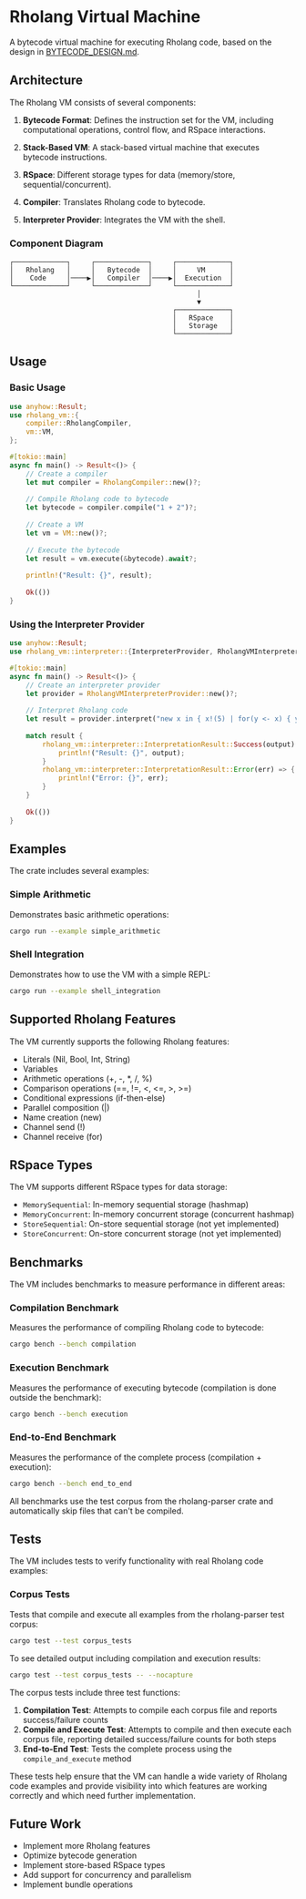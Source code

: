 # Rholang Virtual Machine

A bytecode virtual machine for executing Rholang code, based on the design in [BYTECODE_DESIGN.md](../docs/BYTECODE_DESIGN.md).

## Architecture

The Rholang VM consists of several components:

1. **Bytecode Format**: Defines the instruction set for the VM, including computational operations, control flow, and RSpace interactions.

2. **Stack-Based VM**: A stack-based virtual machine that executes bytecode instructions.

3. **RSpace**: Different storage types for data (memory/store, sequential/concurrent).

4. **Compiler**: Translates Rholang code to bytecode.

5. **Interpreter Provider**: Integrates the VM with the shell.

### Component Diagram

```
┌─────────────┐     ┌─────────────┐     ┌─────────────┐
│   Rholang   │     │   Bytecode  │     │     VM      │
│    Code     │────▶│   Compiler  │────▶│  Execution  │
└─────────────┘     └─────────────┘     └─────────────┘
                                              │
                                              ▼
                                        ┌─────────────┐
                                        │   RSpace    │
                                        │   Storage   │
                                        └─────────────┘
```

## Usage

### Basic Usage

```rust
use anyhow::Result;
use rholang_vm::{
    compiler::RholangCompiler,
    vm::VM,
};

#[tokio::main]
async fn main() -> Result<()> {
    // Create a compiler
    let mut compiler = RholangCompiler::new()?;
    
    // Compile Rholang code to bytecode
    let bytecode = compiler.compile("1 + 2")?;
    
    // Create a VM
    let vm = VM::new()?;
    
    // Execute the bytecode
    let result = vm.execute(&bytecode).await?;
    
    println!("Result: {}", result);
    
    Ok(())
}
```

### Using the Interpreter Provider

```rust
use anyhow::Result;
use rholang_vm::interpreter::{InterpreterProvider, RholangVMInterpreterProvider};

#[tokio::main]
async fn main() -> Result<()> {
    // Create an interpreter provider
    let provider = RholangVMInterpreterProvider::new()?;
    
    // Interpret Rholang code
    let result = provider.interpret("new x in { x!(5) | for(y <- x) { y } }").await;
    
    match result {
        rholang_vm::interpreter::InterpretationResult::Success(output) => {
            println!("Result: {}", output);
        }
        rholang_vm::interpreter::InterpretationResult::Error(err) => {
            println!("Error: {}", err);
        }
    }
    
    Ok(())
}
```

## Examples

The crate includes several examples:

### Simple Arithmetic

Demonstrates basic arithmetic operations:

```bash
cargo run --example simple_arithmetic
```

### Shell Integration

Demonstrates how to use the VM with a simple REPL:

```bash
cargo run --example shell_integration
```

## Supported Rholang Features

The VM currently supports the following Rholang features:

- Literals (Nil, Bool, Int, String)
- Variables
- Arithmetic operations (+, -, *, /, %)
- Comparison operations (==, !=, <, <=, >, >=)
- Conditional expressions (if-then-else)
- Parallel composition (|)
- Name creation (new)
- Channel send (!)
- Channel receive (for)

## RSpace Types

The VM supports different RSpace types for data storage:

- `MemorySequential`: In-memory sequential storage (hashmap)
- `MemoryConcurrent`: In-memory concurrent storage (concurrent hashmap)
- `StoreSequential`: On-store sequential storage (not yet implemented)
- `StoreConcurrent`: On-store concurrent storage (not yet implemented)

## Benchmarks

The VM includes benchmarks to measure performance in different areas:

### Compilation Benchmark

Measures the performance of compiling Rholang code to bytecode:

```bash
cargo bench --bench compilation
```

### Execution Benchmark

Measures the performance of executing bytecode (compilation is done outside the benchmark):

```bash
cargo bench --bench execution
```

### End-to-End Benchmark

Measures the performance of the complete process (compilation + execution):

```bash
cargo bench --bench end_to_end
```

All benchmarks use the test corpus from the rholang-parser crate and automatically skip files that can't be compiled.

## Tests

The VM includes tests to verify functionality with real Rholang code examples:

### Corpus Tests

Tests that compile and execute all examples from the rholang-parser test corpus:

```bash
cargo test --test corpus_tests
```

To see detailed output including compilation and execution results:

```bash
cargo test --test corpus_tests -- --nocapture
```

The corpus tests include three test functions:

1. **Compilation Test**: Attempts to compile each corpus file and reports success/failure counts
2. **Compile and Execute Test**: Attempts to compile and then execute each corpus file, reporting detailed success/failure counts for both steps
3. **End-to-End Test**: Tests the complete process using the `compile_and_execute` method

These tests help ensure that the VM can handle a wide variety of Rholang code examples and provide visibility into which features are working correctly and which need further implementation.

## Future Work

- Implement more Rholang features
- Optimize bytecode generation
- Implement store-based RSpace types
- Add support for concurrency and parallelism
- Implement bundle operations